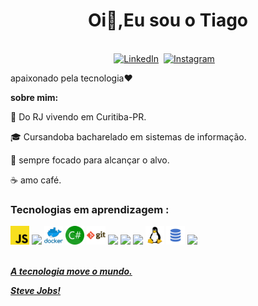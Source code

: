 <h1 align="center">Oi👋,Eu sou o Tiago</h1>




<p align="center">
<br>
<a href="https://www.linkedin.com/in/tiago-mendonça-b34700228"><img src="https://img.shields.io/badge/linkedin-%230077B5.svg?&style=for-the-badge&logo=linkedin&logoColor=white" alt="LinkedIn" /></a>&nbsp;
<a href="https://www.instagram.com/invites/contact/?i=1k0rkctoqyt86&utm_content=1ft9dcb/"><img src="https://img.shields.io/badge/instagram-purple.svg?&style=for-the-badge&logo=Instagram&logoColor=white" alt="Instagram"/></a>&nbsp;
</a>&nbsp;
</p>
    
apaixonado pela tecnologia❤

**sobre mim:**

📍 Do RJ vivendo em Curitiba-PR.
 
🎓 Cursandoba bacharelado em sistemas de informação.  

🎯 sempre focado para alcançar o alvo.

☕ amo café.




### Tecnologias em aprendizagem :

<code><img height="30" src="https://github.com/tiagogoveia/tiagogoveia/blob/main/js%20fundo%20preto.png"></code>
<code><img height="30" src="https://i2.wp.com/hypi.io/wp-content/uploads/2020/07/5da6137a51a426ffcbfdca45_Golang.jpeg?fit=1200%2C800&ssl=1"></code>
<code><img height="30" src="https://raw.githubusercontent.com/github/explore/80688e429a7d4ef2fca1e82350fe8e3517d3494d/topics/docker/docker.png"></code>
<code><img height="30" src="https://raw.githubusercontent.com/github/explore/80688e429a7d4ef2fca1e82350fe8e3517d3494d/topics/csharp/csharp.png"></code>
<code><img height="30" src="https://raw.githubusercontent.com/github/explore/80688e429a7d4ef2fca1e82350fe8e3517d3494d/topics/git/git.png"></code>
<code><img height="30" src="https://is3-ssl.mzstatic.com/image/thumb/Purple114/v4/a6/a0/05/a6a0054d-9c72-f9c9-9a98-2f871a2b159d/source/512x512bb.jpg"></code>
<code><img height="30" src="https://avatars.githubusercontent.com/u/33643075?s=280&v=4"></code>
<code><img height="30" src="https://cdn4.iconfinder.com/data/icons/flat-brand-logo-2/512/oracle-512.png"></code>
<code><img height="30" src="https://raw.githubusercontent.com/github/explore/80688e429a7d4ef2fca1e82350fe8e3517d3494d/topics/linux/linux.png"></code>
<code><img height="30" src="https://raw.githubusercontent.com/github/explore/80688e429a7d4ef2fca1e82350fe8e3517d3494d/topics/sql/sql.png"></code>
<code><img height="30" src="https://miro.medium.com/max/682/0*60Wj8lmsW8ABqkYt.png"></code>
<br>
<br>




<u><i><b> A tecnologia move o mundo.

Steve Jobs!</i></b></u>
